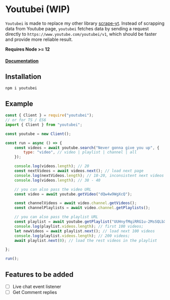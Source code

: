 # Youtubei (WIP)

`Youtubei` is made to replace my other library [scrape-yt](https://github.com/SuspiciousLookingOwl/scrape-yt/). Instead of scrapping data from Youtube page, `youtubei` fetches data by sending a request directly to `https://www.youtube.com/youtubei/v1`, which should be faster and provide more reliable result.

<b>Requires Node >= 12</b>

#### [Documentation](https://youtubei.netlify.app/)

## Installation
```
npm i youtubei
```


## Example
```js
const { Client } = require("youtubei");
// or for TS / ES6
import { Client } from "youtubei";

const youtube = new Client();

const run = async () => {
	const videos = await youtube.search("Never gonna give you up", {
		type: "video", // video | playlist | channel | all
	});

	console.log(videos.length); // 20
	const nextVideos = await videos.next(); // load next page
	console.log(nextVideos.length); // 18-20, inconsistent next videos count from youtube
	console.log(videos.length); // 38 - 40

	// you can also pass the video URL
	const video = await youtube.getVideo("dQw4w9WgXcQ");

	const channelVideos = await video.channel.getVideos();
	const channelPlaylists = await video.channel.getPlaylists();

	// you can also pass the playlist URL
	const playlist = await youtube.getPlaylist("UUHnyfMqiRRG1u-2MsSQLbXA");
	console.log(playlist.videos.length); // first 100 videos;
	let newVideos = await playlist.next(); // load next 100 videos
	console.log(playlist.videos.length); // 200 videos;
	await playlist.next(0); // load the rest videos in the playlist

};

run();
```

## Features to be added
- [ ] Live chat event listener
- [ ] Get Comment replies